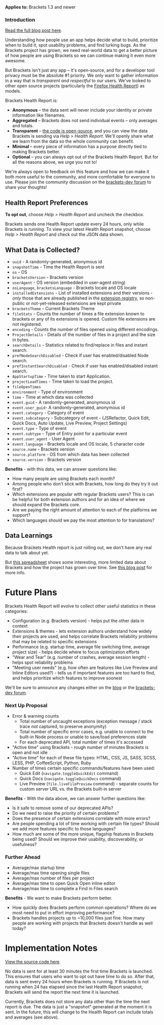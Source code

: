 **Applies to:** Brackets 1.3 and newer

### Introduction

[Read the full blog post here](http://blog.brackets.io/2015/03/27/introducing-brackets-health-report/).

Understanding how people use an app helps decide what to build, prioritize when to build it, spot usability problems, and find lurking bugs. As the Brackets project has grown, we need real-world data to get a better picture of how people are using Brackets so we can continue making it even more awesome.

But Brackets isn't just any app – it's open-source, and for a developer tool privacy must be the absolute #1 priority. We only want to gather information in a way that is _transparent and respectful_ to our users. We've looked to other open source projects (particularly the [Firefox Health Report](https://blog.mozilla.org/metrics/2012/09/21/firefox-health-report/)) as models.

Brackets Health Report is:

* **Anonymous** – the data sent will never include your identity or private information like filenames.
* **Aggregated** – Brackets does not send individual events – only averages and totals.
* **Transparent** – [the code is open-source](https://github.com/adobe/brackets/tree/master/src/extensions/default/HealthData), and you can view the data Brackets is sending via _Help > Health Report_. We'll openly share what we learn from the data so the whole community can benefit.
* **Minimal** – every piece of information has a purpose directly tied to making Brackets better.
* **Optional** – you can always opt out of the Brackets Health Report. But for all the reasons above, we urge you not to!

We're always open to feedback on this feature and how we can make it both more useful to the community, and more comfortable for everyone to use. Please join the community discussion on the [brackets-dev forum](https://groups.google.com/forum/#!forum/brackets-dev) to share your thoughts!


## Health Report Preferences

**To opt out**, choose _Help > Health Report_ and uncheck the checkbox.

Brackets sends one Health Report update every 24 hours, only while Brackets is running. To view your latest Health Report snapshot, choose _Help > Health Report_ and check out the JSON data shown.


## What Data is Collected?

* `uuid` - A randomly-generated, anonymous id
* `snapshotTime` - Time the Health Report is sent
* `os` - OS
* `bracketsVersion` - Brackets version
* `userAgent` - OS version (embedded in user-agent string)
* `osLanguage`, `bracketsLanguage` - Brackets locale and OS locale
* `installedExtensions` - List of installed extensions and their versions - _only_ those that are already published in the [extension registry](https://brackets-registry.aboutweb.com), so non-public or not-yet-released extensions are kept private
* `bracketsTheme` - Current Brackets Theme
* `fileStats` - Counts the number of times a file extension known to brackets or any of its extensions is opened. Custom file extensions are not registered.
* `encoding` - Counts the number of files opened using different encodings.
* `ProjectDetails` - Details of the number of files in a project and the size in bytes.
* `searchDetails` - Statistics related to find/replace in files and instant search.
* `prefNodeSearchDisabled` - Check if user has enabled/disabled Node search.
* `prefInstantSearchDisabled` - Check if user has enabled/disabled instant search.
* `AppStartupTime` - Time taken to start Application.
* `projectLoadTimes` - Time taken to load the project.
* `fileOpenTimes`
* `environment` - Type of environment
* `time` - Time at which data was collected
* `event.guid` - A randomly-generated, anonymous id
* `event.user_guid`- A randomly-generated, anonymous id
* `event.category` - Category of event 
* `event.subcategory` - Subcategory of event - (JSRefactor, Quick Edit, Quick Docs, Auto Update, Live Preview, Project Settings)
* `event.type` - Type of event
* `event.subtype` - Type of Entry point for a particular event 
* `event.user_agent` - User Agent
* `event.language` - Brackets locale and OS locale, 5 character code
* `source.name` - Brackets version
* `source.platform` - OS from which data has been collected
* `source.version` - Brackets version


**Benefits** - with this data, we can answer questions like:

* How many people are using Brackets each month?
* Among people who don't stick with Brackets, how long do they try it out first?
* Which extensions are popular with regular Brackets users? This is can be helpful for both extension authors and for an idea of where we should expand the Brackets core.
* Are we paying the right amount of attention to each of the platforms we support?
* Which languages should we pay the most attention to for translations?

## Data Learnings

Because Brackets Health report is just rolling out, we don't have any real data to talk about yet.

But [this spreadsheet](https://docs.google.com/spreadsheets/d/1xCQh0Ii-MaVcqn-MdF-zDFy3quDBhEHZPeiOEmmITgM/edit?usp=sharing) shows some interesting, more limited data about Brackets and how the project has grown over time. See [this blog post](http://blog.brackets.io/2015/03/27/introducing-brackets-health-report/) for more info.


# Future Plans

Brackets Health Report will evolve to collect other useful statistics in these categories:

* Configuration (e.g. Brackets version) - helps put the other data in context
* Extensions & themes - lets extension authors understand how widely their projects are used, and helps correlate Brackets reliability problems that may be related to specific extensions
* Performance (e.g. startup time, average file switching time, average project size) - helps decide where to focus optimization efforts
* "Wear and Tear" (e.g. number of crashes, average session length) - helps spot reliability problems
* "Meeting user needs" (e.g. how often are features like Live Preview and Inline Editors used?) - tells us if important features are too hard to find, and helps prioritize which features to improve soonest

We'll be sure to announce any changes either on the [blog](http://blog.brackets.io/tag/health-data/) or the [brackets-dev forum](https://groups.google.com/forum/#!forum/brackets-dev).

### Next Up Proposal

* Error & warning counts
    * Total number of uncaught exceptions (exception message / stack trace _not_ captured, to preserve anonymity)
    * Total number of specific error cases, e.g. unable to connect to the built-in Node process or unable to save/load preferences state
    * For each deprecated API, total number of times it's accessed
* "Active time" using Brackets - rough number of minutes Brackets is open and not idle
* "Active time" for each of these file types: HTML, CSS, JS, SASS, SCSS, LESS, PHP, CoffeeScript, Python, Ruby
* Number of times certain specific commands/features have been used:
    * Quick Edit (`navigate.toggleQuickEdit` command)
    * Quick Docs (`navigate.toggleQuickDocs` command)
    * Live Preview (`file.liveFilePreview` command) - separate counts for custom server URL vs. the Brackets built-in server

**Benefits** - With the data above, we can answer further questions like:

* Is it safe to remove some of our deprecated APIs?
* Do we need to raise the priority of certain problems?
* Does the presence of certain extensions correlate with more errors?
* Are people spending a lot of time working with certain file types? Should we add more features specific to those languages?
* How much are some of the more unique, flagship features in Brackets being used? Should we improve their usability, discoverability, or usefulness?

### Further Ahead

* Average/max startup time
* Average/max time opening single files
* Average/max number of files per project
* Average/max time to open Quick Open inline editor
* Average/max time to complete a Find in Files search

**Benefits** - We want to make Brackets perform better.

* How quickly does Brackets perform common operations? Where do we most need to put in effort improving performance?
* Brackets handles projects up to ~10,000 files just fine. How many people are working with projects that Brackets doesn't handle as well today?


# Implementation Notes

[View the source code here](https://github.com/adobe/brackets/tree/master/src/extensions/default/HealthData).

No data is sent for at least 30 minutes the first time Brackets is launched. This ensures that users who want to opt out have time to do so. After that, data is sent every 24 hours when Brackets is running. If Brackets is not running when 24 has elapsed since the last Health Report snapshot, Brackets will send the report the next time it is launched.

Currently, Brackets does not store any data other than the time the next report is due. The data is just a "snapshot" generated at the moment it is sent. In the future, this will change to the Health Report can include totals and averages (see above).